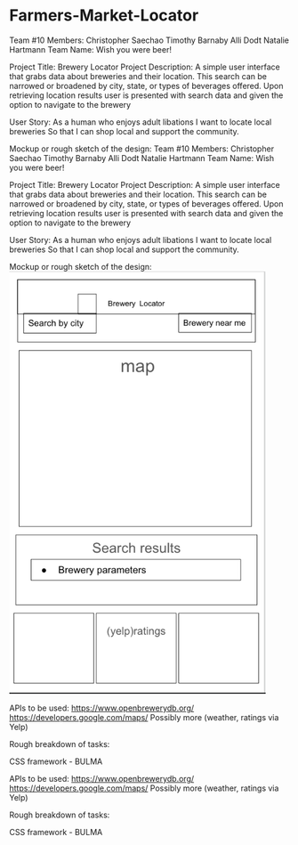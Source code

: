 # Farmers-Market-Locator
Team #10
Members: 
Christopher Saechao
Timothy Barnaby
Alli Dodt
Natalie Hartmann
Team Name: Wish you were beer!

Project Title: Brewery Locator
Project Description: 
A simple user interface that grabs data about breweries and their location.  This search can be narrowed or broadened by city, state, or types of beverages offered.  Upon retrieving location results user is presented with search data and given the option to navigate to the brewery

User Story: 
	As a human who enjoys adult libations
	I want to locate local breweries
	So that I can shop local and support the community.

Mockup or rough sketch of the design: 
Team #10
Members: 
Christopher Saechao
Timothy Barnaby
Alli Dodt
Natalie Hartmann
Team Name: Wish you were beer!

Project Title: Brewery Locator
Project Description: 
A simple user interface that grabs data about breweries and their location.  This search can be narrowed or broadened by city, state, or types of beverages offered.  Upon retrieving location results user is presented with search data and given the option to navigate to the brewery

User Story: 
	As a human who enjoys adult libations
	I want to locate local breweries
	So that I can shop local and support the community.

Mockup or rough sketch of the design: 
![](assets/screenshot.png)

APIs to be used: 
https://www.openbrewerydb.org/
https://developers.google.com/maps/
Possibly more (weather, ratings via Yelp)

Rough breakdown of tasks: 

CSS framework - BULMA



APIs to be used: 
https://www.openbrewerydb.org/
https://developers.google.com/maps/
Possibly more (weather, ratings via Yelp)

Rough breakdown of tasks: 

CSS framework - BULMA
